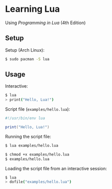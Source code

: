 # Learning Lua

Using _Programming in Lua_ (4th Edition)

## Setup

Setup (Arch Linux):

```sh
$ sudo pacman -S lua
```

## Usage

Interactive:

```sh
$ lua
> print("Hello, Lua!")
```

Script file (`examples/hello.lua`):

```lua
#!/usr/bin/env lua

print("Hello, Lua!")
```

Running the script file:

```sh
$ lua examples/hello.lua

$ chmod +x examples/hello.lua
$ examples/hello.lua
```

Loading the script file from an interactive session:

```sh
$ lua
> dofile("examples/hello.lua")
```